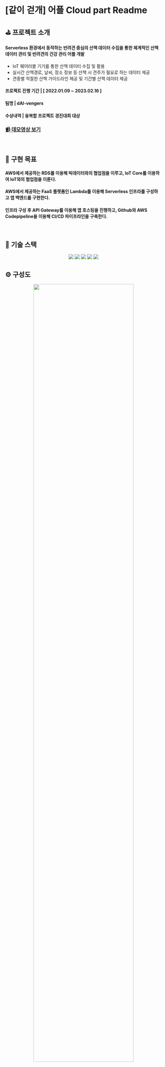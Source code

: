 # [같이 걷개] 어플 Cloud part Readme

## ⛳ 프로젝트 소개
#### Serverless 환경에서 동작하는 반려견 중심의 산책 데이터 수집을 통한 체계적인 산책 데이터 관리 및 반려견의 건강 관리 어플 개발
- IoT 웨어러블 기기를 통한 산책 데이터 수집 및 활용
- 실시간 산책경로, 날씨, 장소 정보 등 산책 시 견주가 필요로 하는 데이터 제공
- 견종별 적절한 산책 가이드라인 제공 및 기간별 산책 데이터 제공

#### 프로젝트 진행 기간 | [ 2022.01.09 ~ 2023.02.16 ]
#### 팀명 | dAl-vengers
#### 수상내역 | 융복합 프로젝트 경진대회 대상
### [📹 데모영상 보기](https://drive.google.com/file/d/1mmbwCqt9DbUDqoVACt_APO-KvjFM_mPU/view?resourcekey)
<br>

## 📌 구현 목표
#### AWS에서 제공하는 RDS를 이용해 빅데이터와의 협업점을 이루고, IoT Core를 이용하여 IoT와의 협업점을 이룬다. 
#### AWS에서 제공하는 FaaS 플랫폼인 Lambda를 이용해 Serverless 인프라를 구성하고 앱 백엔드를 구현한다. 
#### 인프라 구성 후 API Gateway를 이용해 앱 호스팅을 진행하고, Github와 AWS Codepipeline을 이용해 CI/CD 파이프라인을 구축한다.
<br>

## 💫 기술 스택
<div align=center> 
  <img src="https://img.shields.io/badge/Amazon AWS-339933?style=for-the-badge&logo=Amazon AWS&logoColor=white">
  <img src="https://img.shields.io/badge/python-000000?style=for-the-badge&logo=python&logoColor=white">
  <img src="https://img.shields.io/badge/mysql-FF9900?style=for-the-badge&logo=mysql&logoColor=white">
  <img src="https://img.shields.io/badge/git-FFCA28?style=for-the-badge&logo=git&logoColor=black">
  <img src="https://img.shields.io/badge/Linux-FCC624?style=for-the-badge&logo=Linux&logoColor=white"/>
  <br>
</div>

## ⚙ 구성도
<div align=center>
  <img src="https://user-images.githubusercontent.com/80815575/221616596-0c4743af-e0e9-4648-aea6-e293bde9ca7e.png" width="80%">
</div>

## 🔑 기능
### Cognito
- 사용자 인증 (회원가입,로그인)

### IoT Core
- IoT 데이터들을 MQTT 통신을 통하여 센서값 수신

### RDS (MySQL)
- 강아지 정보데이터, 산책 데이터, 날씨 크롤링 데이터, 장소 데이터등을 저장

### DynamoDB
- IoT 센서 데이터 저장

### Lambda
- Serverless 로 백엔드 환경 구성

### API Gateway
- Lambda - frontend 간 request, response 전달

### EC2
- 산책 데이터를 통해 산책 결과 이미지화 후 S3에 저장

### S3 
- Local storage 대신 이미지 데이터를 저장하는 Cloud Storage로써 작동. 어플에서 업로드하거나 다운로드하는 이미지 및 CI/CD의 Deploy point로써 APK 파일 저장. 버킷의 엔드포인트를 이용해 앱 및 람다 통신

### CI / CD
- AWS의 code pipeline을 이용해 CI/CD 구현. 깃허브에 액션 발생 시 자동으로 실행. 업로드 되어 있는 코드와 yaml 파일에 따라 build를 진행하여 apk 파일 생성 후 S3에 저장

## 🛠 고찰 (IoT, Bigdata - Cloud 협업점, Strong Point 등)
- 보고서 파일 참조

## 🏆 contributor 및 part
#### 구정민 (Cognito / Lambda / RDS / DynomoDB / API Gateway)
#### 송강현 (Cognito / Lambda /IoT Core/ API Gateway / EC2 / CI CD)
#### 안민규 (IoT core / Lambda / RDS / DynomoDB / EC2 / CI CD)
#### 조슬기 (Lambda / S3)

## 🔋 version (업데이트 소식)
#### 23.02.16 프로젝트 파일 최종 update
#### 23.02.28 Readme.md 수정 
